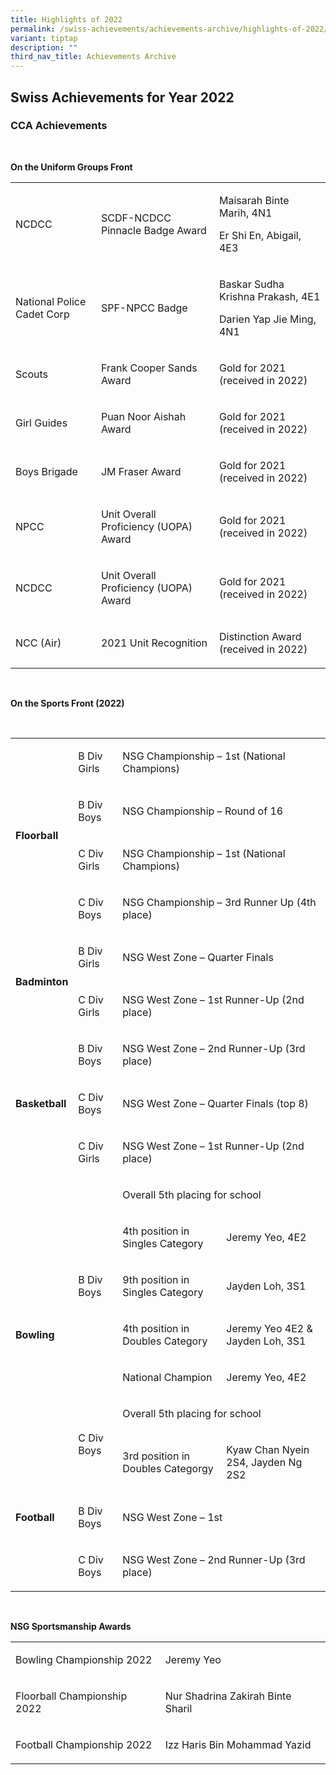 ```yaml
---
title: Highlights of 2022
permalink: /swiss-achievements/achievements-archive/highlights-of-2022/
variant: tiptap
description: ""
third_nav_title: Achievements Archive
---
```

<p></p><p></p><p></p><h2><strong>Swiss Achievements for Year 2022</strong></h2><h3><strong>CCA Achievements</strong></h3><p>&nbsp;</p><p><strong>On the Uniform Groups Front&nbsp;</strong></p><table><tbody><tr><td rowspan="1" colspan="1"><p>NCDCC</p></td><td rowspan="1" colspan="1"><p>SCDF-NCDCC Pinnacle Badge Award</p></td><td rowspan="1" colspan="1"><p>Maisarah Binte Marih, 4N1</p><p>Er Shi En, Abigail, 4E3</p></td></tr><tr><td rowspan="1" colspan="1"><p>National Police Cadet Corp</p></td><td rowspan="1" colspan="1"><p>SPF-NPCC Badge</p></td><td rowspan="1" colspan="1"><p>Baskar Sudha Krishna Prakash, 4E1</p><p>Darien Yap Jie Ming, 4N1</p></td></tr><tr><td rowspan="1" colspan="1"><p>Scouts</p></td><td rowspan="1" colspan="1"><p>Frank Cooper Sands Award</p></td><td rowspan="1" colspan="1"><p>Gold for 2021 (received in 2022)</p></td></tr><tr><td rowspan="1" colspan="1"><p>Girl Guides</p></td><td rowspan="1" colspan="1"><p>Puan Noor Aishah Award</p></td><td rowspan="1" colspan="1"><p>Gold for 2021 (received in 2022)</p></td></tr><tr><td rowspan="1" colspan="1"><p>Boys Brigade</p></td><td rowspan="1" colspan="1"><p>JM Fraser Award</p></td><td rowspan="1" colspan="1"><p>Gold for 2021 (received in 2022)</p></td></tr><tr><td rowspan="1" colspan="1"><p>NPCC</p></td><td rowspan="1" colspan="1"><p>Unit Overall Proficiency (UOPA) Award</p></td><td rowspan="1" colspan="1"><p>Gold for 2021 (received in 2022)</p></td></tr><tr><td rowspan="1" colspan="1"><p>NCDCC</p></td><td rowspan="1" colspan="1"><p>Unit Overall Proficiency (UOPA) Award</p></td><td rowspan="1" colspan="1"><p>Gold for 2021 (received in 2022)</p></td></tr><tr><td rowspan="1" colspan="1"><p>NCC (Air)</p></td><td rowspan="1" colspan="1"><p>2021 Unit Recognition</p></td><td rowspan="1" colspan="1"><p>Distinction Award (received in 2022)</p></td></tr></tbody></table><p>&nbsp;</p><p><strong>On the Sports Front (2022)</strong></p><p><strong>&nbsp;</strong></p><table><tbody><tr><td rowspan="4" colspan="1"><p><strong>Floorball</strong></p></td><td rowspan="1" colspan="1"><p>B Div Girls</p></td><td rowspan="1" colspan="2"><p>NSG Championship – 1st (National Champions)</p></td></tr><tr><td rowspan="1" colspan="1"><p>B Div Boys</p></td><td rowspan="1" colspan="2"><p>NSG Championship – Round of 16</p></td></tr><tr><td rowspan="1" colspan="1"><p>C Div Girls</p></td><td rowspan="1" colspan="2"><p>NSG Championship – 1st (National Champions)</p></td></tr><tr><td rowspan="1" colspan="1"><p>C Div Boys</p></td><td rowspan="1" colspan="2"><p>NSG Championship – 3rd Runner Up (4th place)</p></td></tr><tr><td rowspan="2" colspan="1"><p><strong>Badminton</strong></p></td><td rowspan="1" colspan="1"><p>B Div Girls</p></td><td rowspan="1" colspan="2"><p>NSG West Zone – Quarter Finals</p></td></tr><tr><td rowspan="1" colspan="1"><p>C Div Girls</p></td><td rowspan="1" colspan="2"><p>NSG West Zone – 1st Runner-Up (2nd place)</p></td></tr><tr><td rowspan="3" colspan="1"><p><strong>Basketball</strong></p></td><td rowspan="1" colspan="1"><p>B Div Boys</p></td><td rowspan="1" colspan="2"><p>NSG West Zone – 2nd Runner-Up (3rd place)</p></td></tr><tr><td rowspan="1" colspan="1"><p>C Div Boys</p></td><td rowspan="1" colspan="2"><p>NSG West Zone – Quarter Finals (top 8)</p></td></tr><tr><td rowspan="1" colspan="1"><p>C Div Girls</p></td><td rowspan="1" colspan="2"><p>NSG West Zone – 1st Runner-Up (2nd place)</p></td></tr><tr><td rowspan="7" colspan="1"><p><strong>Bowling</strong></p></td><td rowspan="5" colspan="1"><p>B Div Boys</p></td><td rowspan="1" colspan="2"><p>Overall 5th placing for school</p></td></tr><tr><td rowspan="1" colspan="1"><p>4th position in Singles Category</p></td><td rowspan="1" colspan="1"><p>Jeremy Yeo, 4E2</p></td></tr><tr><td rowspan="1" colspan="1"><p>9th position in Singles Category</p></td><td rowspan="1" colspan="1"><p>Jayden Loh, 3S1</p></td></tr><tr><td rowspan="1" colspan="1"><p>4th position in Doubles Category</p></td><td rowspan="1" colspan="1"><p>Jeremy Yeo 4E2 &amp; Jayden Loh, 3S1</p></td></tr><tr><td rowspan="1" colspan="1"><p>National Champion</p></td><td rowspan="1" colspan="1"><p>Jeremy Yeo, 4E2</p></td></tr><tr><td rowspan="2" colspan="1"><p>C Div Boys</p></td><td rowspan="1" colspan="2"><p>Overall 5th placing for school</p></td></tr><tr><td rowspan="1" colspan="1"><p>3rd position in Doubles Categorgy</p></td><td rowspan="1" colspan="1"><p>Kyaw Chan Nyein 2S4, Jayden Ng 2S2</p></td></tr><tr><td rowspan="1" colspan="1"><p><strong>Football</strong></p></td><td rowspan="1" colspan="1"><p>B Div Boys</p></td><td rowspan="1" colspan="2"><p>NSG West Zone – 1st</p></td></tr><tr><td rowspan="1" colspan="1"><p><strong>&nbsp;</strong></p></td><td rowspan="1" colspan="1"><p>C Div Boys</p></td><td rowspan="1" colspan="2"><p>NSG West Zone – 2nd Runner-Up (3rd place)</p></td></tr></tbody></table><p><strong>&nbsp;</strong></p><p><strong>NSG Sportsmanship Awards</strong></p><table><tbody><tr><td rowspan="1" colspan="1"><p>Bowling Championship 2022</p></td><td rowspan="1" colspan="1"><p>Jeremy Yeo</p></td></tr><tr><td rowspan="1" colspan="1"><p>Floorball Championship 2022</p></td><td rowspan="1" colspan="1"><p>Nur Shadrina Zakirah Binte Sharil</p></td></tr><tr><td rowspan="1" colspan="1"><p>Football Championship 2022</p></td><td rowspan="1" colspan="1"><p>Izz Haris Bin Mohammad Yazid</p></td></tr></tbody></table><p>&nbsp;</p>